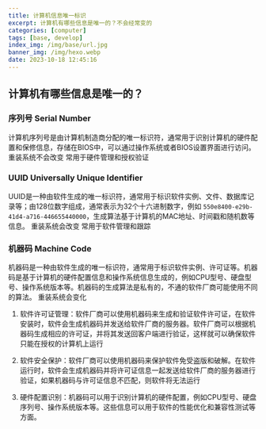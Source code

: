 ```yaml
---
title: 计算机信息唯一标识
excerpt: 计算机有哪些信息是唯一的？不会经常变的
categories: [computer]
tags: [base, develop]
index_img: /img/base/url.jpg
banner_img: /img/hexo.webp
date: 2023-10-18 12:45:16
---
```


## 计算机有哪些信息是唯一的？

### 序列号 Serial Number
计算机序列号是由计算机制造商分配的唯一标识符，通常用于识别计算机的硬件配置和保修信息，存储在BIOS中，可以通过操作系统或者BIOS设置界面进行访问。
重装系统不会改变
常用于硬件管理和授权验证

### UUID Universally Unique Identifier
UUID是一种由软件生成的唯一标识符，通常用于标识软件实例、文件、数据库记录等；由128位数字组成，通常表示为32个十六进制数字，例如 `550e8400-e29b-41d4-a716-446655440000`，生成算法基于计算机的MAC地址、时间戳和随机数等信息。
重装系统会改变
常用于软件管理和跟踪

### 机器码 Machine Code
机器码是一种由软件生成的唯一标识符，通常用于标识软件实例、许可证等。机器码是基于计算机的硬件配置信息和操作系统信息生成的，例如CPU型号、硬盘型号、操作系统版本等。机器码的生成算法是私有的，不通的软件厂商可能使用不同的算法。
重装系统会变化

1. 软件许可证管理：软件厂商可以使用机器码来生成和验证软件许可证，在软件安装时，软件会生成机器码并发送给软件厂商的服务器。软件厂商可以根据机器码生成相应的许可证，并将其发送回客户端进行验证，这样就可以确保软件只能在授权的计算机上运行

2. 软件安全保护：软件厂商可以使用机器码来保护软件免受盗版和破解。在软件运行时，软件会生成机器码并将许可证信息一起发送给软件厂商的服务器进行验证，如果机器码与许可证信息不匹配，则软件将无法运行

3. 硬件配置识别：机器码可以用于识别计算机的硬件配置，例如CPU型号、硬盘序列号、操作系统版本等。这些信息可以用于软件的性能优化和兼容性测试等方面。
